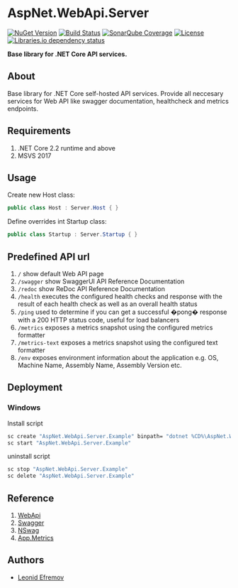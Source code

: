 # AspNet.WebApi.Server
[![NuGet Version](https://img.shields.io/nuget/v/AspNet.WebApi.Server.svg?style=flat)](https://www.nuget.org/packages?q=AspNet.WebApi.Server)
[![Build Status](https://img.shields.io/appveyor/tests/LeonidEfremov/aspnet-webapi-server.svg?style=flat)](https://ci.appveyor.com/project/LeonidEfremov/aspnet-webapi-server/)
[![SonarQube Coverage](https://img.shields.io/sonar/http/sonarcloud.io/AspNet.WebApi.Server/coverage.svg?style=flat)](https://sonarcloud.io/dashboard?id=AspNet.WebApi.Server)
[![License](https://img.shields.io/github/license/LeonidEfremov/AspNet.WebApi.Server.svg?style=flat)](https://github.com/LeonidEfremov/aspnet.webapi.server/blob/master/license.md)
[![Libraries.io dependency status](https://img.shields.io/librariesio/github/LeonidEfremov/aspnet.webapi.server.svg)](https://libraries.io/github/LeonidEfremov/aspnet.webapi.server)

**Base library for .NET Core API services.**

## About

Base library for .NET Core self-hosted API services. Provide all neccesary services for Web API like swagger documentation, healthcheck and metrics endpoints.

## Requirements

1. .NET Core 2.2 runtime and above
2. MSVS 2017

## Usage

Create new Host class:

``` csharp
public class Host : Server.Host { }
```

Define overrides int Startup class:

``` csharp
public class Startup : Server.Startup { }
```


## Predefined API url

1. `/` show default Web API page
2. `/swagger` show SwaggerUI API Reference Documentation
3. `/redoc` show ReDoc API Reference Documentation
3. `/health` executes the configured health checks and response with the result of each health check as well as an overall health status
4. `/ping` used to determine if you can get a successful �pong� response with a 200 HTTP status code, useful for load balancers
5. `/metrics` exposes a metrics snapshot using the configured metrics formatter
6. `/metrics-text` exposes a metrics snapshot using the configured text formatter
7. `/env` exposes environment information about the application e.g. OS, Machine Name, Assembly Name, Assembly Version etc.

## Deployment

### Windows
Install script
```bash
sc create "AspNet.WebApi.Server.Example" binpath= "dotnet %CD%\AspNet.WebApi.Server.Example.dll --run-as-service true" start= auto 
sc start "AspNet.WebApi.Server.Example"
```
uninstall script
```bash
sc stop "AspNet.WebApi.Server.Example"
sc delete "AspNet.WebApi.Server.Example"
```

## Reference

1. [WebApi](https://www.asp.net/web-api)
2. [Swagger](http://swagger.io/)
3. [NSwag](https://github.com/RSuter/NSwag/)
3. [App.Metrics](https://www.app-metrics.io/)

## Authors

* [Leonid Efremov](mailto:leonid.efremov@rypterium.com)